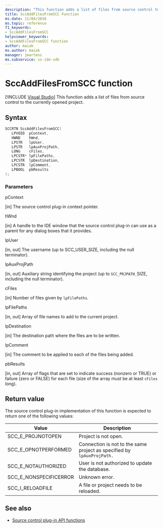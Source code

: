 ```yaml
---
description: "This function adds a list of files from source control to the currently opened project."
title: SccAddFilesFromSCC Function
ms.date: 11/04/2016
ms.topic: reference
f1_keywords:
- SccAddFilesFromSCC
helpviewer_keywords:
- SccAddFilesFromSCC function
author: maiak
ms.author: maiak
manager: jmartens
ms.subservice: vs-ide-sdk
---
```

# SccAddFilesFromSCC function

 [!INCLUDE [Visual Studio](~/includes/applies-to-version/vs-windows-only.md)]
This function adds a list of files from source control to the currently opened project.

## Syntax

```cpp
SCCRTN SccAddFilesFromSCC(
   LPVOID  pContext,
   HWND    hWnd,
   LPSTR   lpUser,
   LPSTR   lpAuxProjPath,
   LONG    cFiles,
   LPCSTR* lpFilePaths,
   LPCSTR  lpDestination,
   LPCSTR  lpComment,
   LPBOOL  pbResults
);
```

### Parameters
 pContext

[in] The source control plug-in context pointer.

 hWnd

[in] A handle to the IDE window that the source control plug-in can use as a parent for any dialog boxes that it provides.

 lpUser

[in, out] The username (up to SCC_USER_SIZE, including the null terminator).

 lpAuxProjPath

[in, out] Auxiliary string identifying the project (up to `SCC_PRJPATH_`SIZE, including the null terminator).

 cFiles

[in] Number of files given by `lpFilePaths`.

 lpFilePaths

[in, out] Array of file names to add to the current project.

 lpDestination

[in] The destination path where the files are to be written.

 lpComment

[in] The comment to be applied to each of the files being added.

 pbResults

[in, out] Array of flags that are set to indicate success (nonzero or TRUE) or failure (zero or FALSE) for each file (size of the array must be at least `cFiles` long).

## Return value
 The source control plug-in implementation of this function is expected to return one of the following values:

|Value|Description|
|-----------|-----------------|
|SCC_E_PROJNOTOPEN|Project is not open.|
|SCC_E_OPNOTPERFORMED|Connection is not to the same project as specified by `lpAuxProjPath.`|
|SCC_E_NOTAUTHORIZED|User is not authorized to update the database.|
|SCC_E_NONSPECIFICERROR|Unknown error.|
|SCC_I_RELOADFILE|A file or project needs to be reloaded.|

## See also
- [Source control plug-in API functions](../extensibility/source-control-plug-in-api-functions.md)
